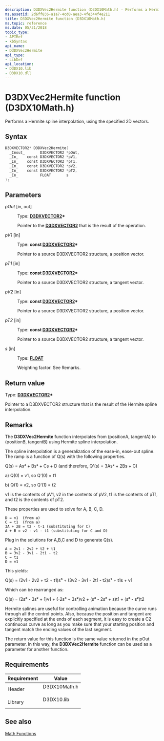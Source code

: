 ```yaml
---
description: D3DXVec2Hermite function (D3DX10Math.h) - Performs a Hermite spline interpolation, using the specified 2D vectors.
ms.assetid: 2d6ff836-a1a7-4cd0-aea3-4fe344f4e211
title: D3DXVec2Hermite function (D3DX10Math.h)
ms.topic: reference
ms.date: 05/31/2018
topic_type: 
- APIRef
- kbSyntax
api_name: 
- D3DXVec2Hermite
api_type: 
- LibDef
api_location: 
- D3DX10.lib
- D3DX10.dll
---
```


# D3DXVec2Hermite function (D3DX10Math.h)

Performs a Hermite spline interpolation, using the specified 2D vectors.

## Syntax


```C++
D3DXVECTOR2* D3DXVec2Hermite(
  _Inout_       D3DXVECTOR2 *pOut,
  _In_    const D3DXVECTOR2 *pV1,
  _In_    const D3DXVECTOR2 *pT1,
  _In_    const D3DXVECTOR2 *pV2,
  _In_    const D3DXVECTOR2 *pT2,
  _In_          FLOAT       s
);
```



## Parameters

<dl> <dt>

*pOut* \[in, out\]
</dt> <dd>

Type: **[**D3DXVECTOR2**](../direct3d9/d3dxvector2.md)\***

Pointer to the [**D3DXVECTOR2**](d3d10-d3dxvector2.md) that is the result of the operation.

</dd> <dt>

*pV1* \[in\]
</dt> <dd>

Type: **const [**D3DXVECTOR2**](../direct3d9/d3dxvector2.md)\***

Pointer to a source D3DXVECTOR2 structure, a position vector.

</dd> <dt>

*pT1* \[in\]
</dt> <dd>

Type: **const [**D3DXVECTOR2**](../direct3d9/d3dxvector2.md)\***

Pointer to a source D3DXVECTOR2 structure, a tangent vector.

</dd> <dt>

*pV2* \[in\]
</dt> <dd>

Type: **const [**D3DXVECTOR2**](../direct3d9/d3dxvector2.md)\***

Pointer to a source D3DXVECTOR2 structure, a position vector.

</dd> <dt>

*pT2* \[in\]
</dt> <dd>

Type: **const [**D3DXVECTOR2**](../direct3d9/d3dxvector2.md)\***

Pointer to a source D3DXVECTOR2 structure, a tangent vector.

</dd> <dt>

*s* \[in\]
</dt> <dd>

Type: **[**FLOAT**](../winprog/windows-data-types.md)**

Weighting factor. See Remarks.

</dd> </dl>

## Return value

Type: **[**D3DXVECTOR2**](../direct3d9/d3dxvector2.md)\***

Pointer to a D3DXVECTOR2 structure that is the result of the Hermite spline interpolation.

## Remarks

The **D3DXVec2Hermite** function interpolates from (positionA, tangentA) to (positionB, tangentB) using Hermite spline interpolation.

The spline interpolation is a generalization of the ease-in, ease-out spline. The ramp is a function of Q(s) with the following properties.

Q(s) = As³ + Bs² + Cs + D (and therefore, Q'(s) = 3As² + 2Bs + C)

a) Q(0) = v1, so Q'(0) = t1

b) Q(1) = v2, so Q'(1) = t2

v1 is the contents of pV1, v2 in the contents of pV2, t1 is the contents of pT1, and t2 is the contents of pT2.

These properties are used to solve for A, B, C, D.


```
D = v1  (from a)
C = t1  (from a)
3A + 2B = t2 - t-1 (substituting for C)
A + B = v2 - v1 - t1 (substituting for C and D)
```



Plug in the solutions for A,B,C and D to generate Q(s).


```
A = 2v1 - 2v2 + t2 + t1 
B = 3v2 - 3v1 - 2t1 - t2
C = t1 
D = v1
```



This yields:

Q(s) = (2v1 - 2v2 + t2 + t1)s³ + (3v2 - 3v1 - 2t1 - t2)s² + t1s + v1

Which can be rearranged as:

Q(s) = (2s³ - 3s² + 1)v1 + (-2s³ + 3s²)v2 + (s³ - 2s² + s)t1 + (s³ - s²)t2

Hermite splines are useful for controlling animation because the curve runs through all the control points. Also, because the position and tangent are explicitly specified at the ends of each segment, it is easy to create a C2 continuous curve as long as you make sure that your starting position and tangent match the ending values of the last segment.

The return value for this function is the same value returned in the pOut parameter. In this way, the **D3DXVec2Hermite** function can be used as a parameter for another function.

## Requirements



| Requirement | Value |
|--------------------|-----------------------------------------------------------------------------------------|
| Header<br/>  | <dl> <dt>D3DX10Math.h</dt> </dl> |
| Library<br/> | <dl> <dt>D3DX10.lib</dt> </dl>   |



## See also

<dl> <dt>

[Math Functions](d3d10-graphics-reference-d3dx10-functions-math.md)
</dt> </dl>

 

 
